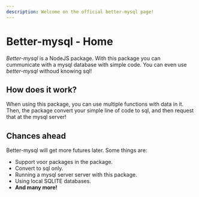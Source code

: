 ```yaml
---
description: Welcome on the official better-mysql page!
---
```


# Better-mysql - Home

_Better-mysql_ is a NodeJS package. With this package you can cummunicate with a mysql database with simple code. You can even use _better-mysql_ withoud knowing sql!

## How does it work?

When using this package, you can use multiple functions with data in it. Then, the package convert your simple line of code to sql, and then request that at the mysql server!

## Chances ahead

Better-mysql will get more futures later. Some things are:

* Support voor packages in the package.
* Convert to sql only.
* Running a mysql server server with this package.
* Using local SQLITE databases.
* **And many more!**

